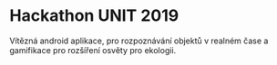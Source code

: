 # Hackathon UNIT 2019

Vítězná android aplikace, pro rozpoznávání objektů v realném čase a gamifikace pro rozšíření osvěty pro ekologii.
